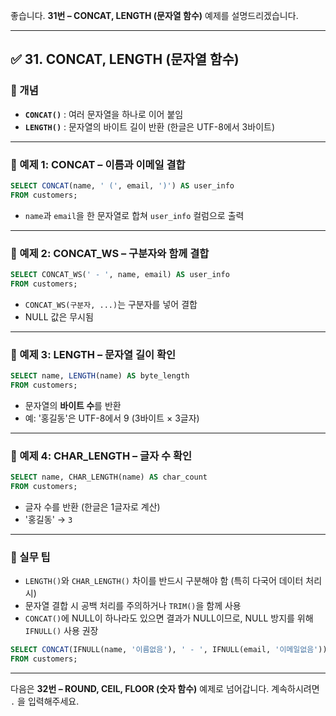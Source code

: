 좋습니다.
**31번 – CONCAT, LENGTH (문자열 함수)** 예제를 설명드리겠습니다.

---

## ✅ 31. CONCAT, LENGTH (문자열 함수)

### 📌 개념

* **`CONCAT()`** : 여러 문자열을 하나로 이어 붙임
* **`LENGTH()`** : 문자열의 바이트 길이 반환 (한글은 UTF-8에서 3바이트)

---

### 📄 예제 1: CONCAT – 이름과 이메일 결합

```sql
SELECT CONCAT(name, ' (', email, ')') AS user_info
FROM customers;
```

* `name`과 `email`을 한 문자열로 합쳐 `user_info` 컬럼으로 출력

---

### 📄 예제 2: CONCAT\_WS – 구분자와 함께 결합

```sql
SELECT CONCAT_WS(' - ', name, email) AS user_info
FROM customers;
```

* `CONCAT_WS(구분자, ...)`는 구분자를 넣어 결합
* NULL 값은 무시됨

---

### 📄 예제 3: LENGTH – 문자열 길이 확인

```sql
SELECT name, LENGTH(name) AS byte_length
FROM customers;
```

* 문자열의 **바이트 수**를 반환
* 예: '홍길동'은 UTF-8에서 9 (3바이트 × 3글자)

---

### 📄 예제 4: CHAR\_LENGTH – 글자 수 확인

```sql
SELECT name, CHAR_LENGTH(name) AS char_count
FROM customers;
```

* 글자 수를 반환 (한글은 1글자로 계산)
* '홍길동' → `3`

---

### 🧠 실무 팁

* `LENGTH()`와 `CHAR_LENGTH()` 차이를 반드시 구분해야 함
  (특히 다국어 데이터 처리 시)
* 문자열 결합 시 공백 처리를 주의하거나 `TRIM()`을 함께 사용
* `CONCAT()`에 NULL이 하나라도 있으면 결과가 NULL이므로, NULL 방지를 위해 `IFNULL()` 사용 권장

```sql
SELECT CONCAT(IFNULL(name, '이름없음'), ' - ', IFNULL(email, '이메일없음'))
FROM customers;
```

---

다음은 **32번 – ROUND, CEIL, FLOOR (숫자 함수)** 예제로 넘어갑니다.
계속하시려면 `.` 을 입력해주세요.
